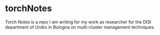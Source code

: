 # torchNotes

Torch Notes is a repo I am writing for my work as researcher for the DISI department of Unibo in Bologna on multi-cluster management techniques.
